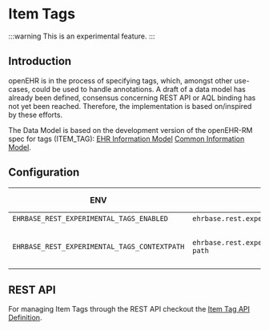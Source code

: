 # Item Tags

:::warning
This is an experimental feature.
:::

## Introduction

openEHR is in the process of specifying tags, which, amongst other use-cases, could be used to handle annotations.
A draft of a data model has already been defined, consensus concerning REST API or AQL binding has not yet been reached.
Therefore, the implementation is based on/inspired by these efforts.

The Data Model is based on the development version of the openEHR-RM spec for tags (ITEM_TAG): [EHR Information Model](https://specifications.openehr.org/releases/RM/development/ehr.html#tags) [Common Information Model](https://specifications.openehr.org/releases/RM/development/common.html#tags). 

## Configuration

| ENV                                          | .yml                                          | Value to set                        | Default                   |
|----------------------------------------------|-----------------------------------------------|-------------------------------------|---------------------------|
| `EHRBASE_REST_EXPERIMENTAL_TAGS_ENABLED`     | `ehrbase.rest.experimental.tags.enabled`      | `true`/`false`                      | `false`                   |
| `EHRBASE_REST_EXPERIMENTAL_TAGS_CONTEXTPATH` | `ehrbase.rest.experimental.tags.context-path` | Context for the item_tags endpoints | `/rest/experimental/tags` |

## REST API

For managing Item Tags through the REST API checkout the [Item Tag API Definition](/api/hip-ehrbase/tags).
